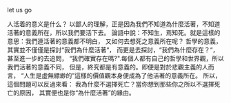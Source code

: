 let us go

人活着的意义是什么？
以鄙人的理解，正是因為我們不知道為什麼活著，不知道活著的意義所在，所以我們要活下去。
論語中說：不知生，焉知死。就是這樣的意思：我們連活著的意義都不明白，
又如何去想死之意義所在呢？
哲學的意義，其實並不僅僅是探討“我們為什麼活著“，
而更是去探討，“我們為什麼存在？“，甚至進一步的去追問，
“我們確實存在嗎?".每個人都有自己的哲學和世界觀，所以我們活著的意義不同，
但是，終究都是有意義的。即便是對於悲觀主義的人而言，
“人生是虛無縹緲的”這樣的價值觀本身便成為了他活著的意義所在。
所以，這個問題可以反過來看：
我為什麼不選擇死亡？當你想到那些你之所以不選擇死亡的原因，
其實便也是你“為什麼活著”的緣由。

